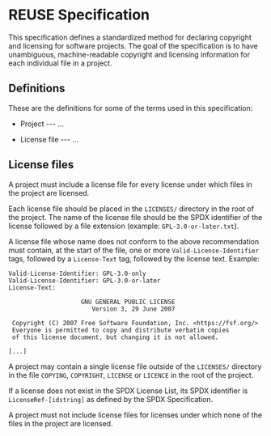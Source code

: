 # REUSE Specification

This specification defines a standardized method for declaring copyright and
licensing for software projects. The goal of the specification is to have
unambiguous, machine-readable copyright and licensing information for each
individual file in a project.

## Definitions

These are the definitions for some of the terms used in this specification:

- Project --- ...

- License file --- ...

<!-- Also put a link to the SPDX Specification here somewhere -->

<!-- Also DEP5 -->

## License files

A project must include a license file for every license under which files in the
project are licensed.

Each license file should be placed in the `LICENSES/` directory in the root of
the project. The name of the license file should be the SPDX identifier of the
license followed by a file extension (example: `GPL-3.0-or-later.txt`).

<!-- FIXME: Rephrase "above recommendation". Maybe use paragraph numbers? -->

A license file whose name does not conform to the above recommendation must
contain, at the start of the file, one or more `Valid-License-Identifier` tags,
followed by a `License-Text` tag, followed by the license text. Example:

```
Valid-License-Identifier: GPL-3.0-only
Valid-License-Identifier: GPL-3.0-or-later
License-Text:

                    GNU GENERAL PUBLIC LICENSE
                       Version 3, 29 June 2007

 Copyright (C) 2007 Free Software Foundation, Inc. <https://fsf.org/>
 Everyone is permitted to copy and distribute verbatim copies
 of this license document, but changing it is not allowed.

[...]
```

A project may contain a single license file outside of the `LICENSES/` directory
in the file `COPYING`, `COPYRIGHT`, `LICENSE` or `LICENCE` in the root of the
project.

If a license does not exist in the SPDX License List, its SPDX identifier is
`LicenseRef-[idstring]` as defined by the SPDX Specification.

A project must not include license files for licenses under which none of the
files in the project are licensed.
